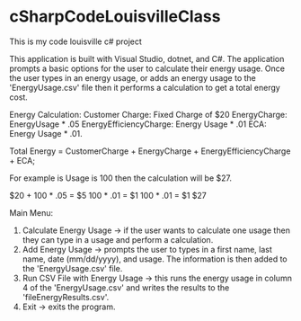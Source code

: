 # cSharpCodeLouisvilleClass
This is my code louisville c# project

This application is built with Visual Studio, dotnet, and C#. The application prompts a basic options for the user to calculate their energy usage.  Once the user types in an energy usage, or adds an energy usage to the 'EnergyUsage.csv' file then it performs a calculation to get a total energy cost.

Energy Calculation:
Customer Charge: Fixed Charge of $20
EnergyCharge: EnergyUsage * .05
EnergyEfficiencyCharge: Energy Usage * .01
ECA: Energy Usage * .01.

Total Energy = CustomerCharge + EnergyCharge + EnergyEfficiencyCharge + ECA;

For example is Usage is 100 then the calculation will be $27.  

$20 +
100 * .05 = $5
100 * .01 = $1
100 * .01 = $1
$27

Main Menu:

1. Calculate Energy Usage -> if the user wants to calculate one usage then they can type in a usage and perform a calculation.
2. Add Energy Usage -> prompts the user to types in a first name, last name, date (mm/dd/yyyy), and usage.  The information is then added to the 'EnergyUsage.csv' file.
3. Run CSV File with Energy Usage -> this runs the energy usage in column 4 of the 'EnergyUsage.csv' and writes the results to the 'fileEnergyResults.csv'.
4. Exit  -> exits the program.
